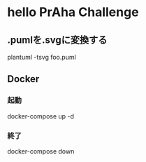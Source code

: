 # hello PrAha Challenge

## .pumlを.svgに変換する
plantuml -tsvg foo.puml

## Docker
### 起動
docker-compose up -d
### 終了
docker-compose down
